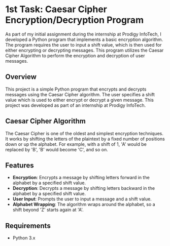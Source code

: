 # 1st Task: Caesar Cipher Encryption/Decryption Program

As part of my initial assignment during the internship at Prodigy InfoTech, I developed a Python program that implements a basic encryption algorithm. The program requires the user to input a shift value, which is then used for either encrypting or decrypting messages. This program utilizes the Caesar Cipher Algorithm to perform the encryption and decryption of user messages.

## Overview

This project is a simple Python program that encrypts and decrypts messages using the Caesar Cipher algorithm. The user specifies a shift value which is used to either encrypt or decrypt a given message. This project was developed as part of an internship at Prodigy InfoTech.

## Caesar Cipher Algorithm

The Caesar Cipher is one of the oldest and simplest encryption techniques. It works by shifting the letters of the plaintext by a fixed number of positions down or up the alphabet. For example, with a shift of 1, 'A' would be replaced by 'B', 'B' would become 'C', and so on. 

## Features

- **Encryption**: Encrypts a message by shifting letters forward in the alphabet by a specified shift value.
- **Decryption**: Decrypts a message by shifting letters backward in the alphabet by a specified shift value.
- **User Input**: Prompts the user to input a message and a shift value.
- **Alphabet Wrapping**: The algorithm wraps around the alphabet, so a shift beyond 'Z' starts again at 'A'.

## Requirements

- Python 3.x
